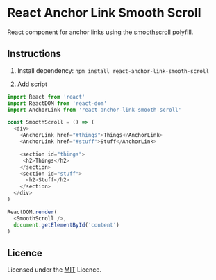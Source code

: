 # React Anchor Link Smooth Scroll

React component for anchor links using the [smoothscroll](https://github.com/iamdustan/smoothscroll) polyfill.

## Instructions

1. Install dependency: `npm install react-anchor-link-smooth-scroll`

2. Add script

``` js
import React from 'react'
import ReactDOM from 'react-dom'
import AnchorLink from 'react-anchor-link-smooth-scroll'

const SmoothScroll = () => (
  <div>
    <AnchorLink href="#things">Things</AnchorLink>
    <AnchorLink href="#stuff">Stuff</AnchorLink>

    <section id="things">
     <h2>Things</h2>
    </section>
    <section id="stuff">
      <h2>Stuff</h2>
    </section>
  </div>
)

ReactDOM.render(
  <SmoothScroll />,
  document.getElementById('content')
)
```

## Licence

Licensed under the [MIT](https://opensource.org/licenses/MIT) Licence.
